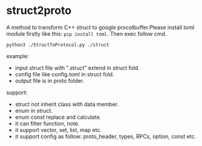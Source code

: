 # struct2proto
A method to transform C++ struct to google procolbuffer.Please install toml module firstly like this: `pip install toml`.
Then exec follow cmd.

```shell
python3 ./StructToProtocol.py ./struct
```

example:
+ input struct file with ".struct" extend in struct fold.
+ config file like config.toml in struct fold.
+ output file is in proto folder.

support:
+ struct not inherit class with data member.
+ enum in struct.
+ enum const replace and calculate.
+ it can filter function, note.
+ it support vector, set, list, map etc.
+ it support config as follow: proto\_header, types, RPCs, option, const etc.
